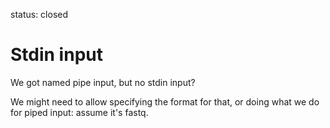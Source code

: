 status: closed
# Stdin input

We got named pipe input, but no stdin input?

We might need to allow specifying the format for that, 
or doing what we do for piped input: assume it's fastq.
